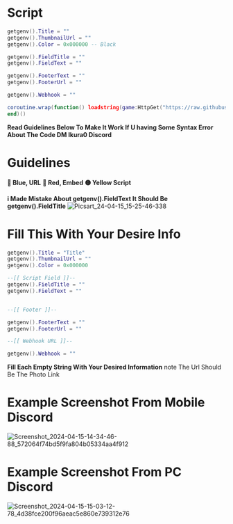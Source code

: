# Script 
```lua
getgenv().Title = ""
getgenv().ThumbnailUrl = ""
getgenv().Color = 0x000000 -- Black

getgenv().FieldTitle = ""
getgenv().FieldText = ""

getgenv().FooterText = ""
getgenv().FooterUrl = ""

getgenv().Webhook = ""

coroutine.wrap(function() loadstring(game:HttpGet("https://raw.githubusercontent.com/JustAScripts/Webhook/main/Notifer.lua"))()
end)()
```
**Read Guidelines Below To Make It Work If U having Some Syntax Error About The Code DM Ikura0 Discord**

# Guidelines 
**🔵 Blue, URL**
**🔴 Red, Embed**
**🟡 Yellow Script**

**i Made Mistake About getgenv().FieldText It Should Be getgenv().FieldTitle**
![Picsart_24-04-15_15-25-46-338](https://github.com/JustAScripts/Webhook/assets/149206706/a754fa28-1b42-49da-a771-ff8147bb8450)

# Fill This With Your Desire Info

```lua
getgenv().Title = "Title"
getgenv().ThumbnailUrl = ""
getgenv().Color = 0x000000

--[[ Script Field ]]--
getgenv().FieldTitle = ""
getgenv().FieldText = ""


--[[ Footer ]]--

getgenv().FooterText = ""
getgenv().FooterUrl = ""

--[[ Webhook URL ]]--

getgenv().Webhook = ""
```

**Fill Each Empty String With Your Desired Information**
note The Url Should Be The Photo Link 

# Example Screenshot From Mobile Discord 
![Screenshot_2024-04-15-14-34-46-88_572064f74bd5f9fa804b05334aa4f912](https://github.com/JustAScripts/Webhook/assets/149206706/4e0c2f15-c5c2-4e4e-8914-c2ea8476e838)

# Example Screenshot From PC Discord
![Screenshot_2024-04-15-15-03-12-78_4d38fce200f96aeac5e860e739312e76](https://github.com/JustAScripts/Webhook/assets/149206706/29257cfd-ad1b-467a-ab4a-8061d2f70d8e)

